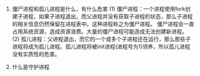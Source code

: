 1. 僵尸进程和孤儿进程是什么，有什么危害
  (1) 僵尸进程：一个进程使用fork创建子进程，如果子进程退出，而父进程并没有获取子进程的状态，那么子进程的相关信息仍然保留在进程表中。这种进程称之为僵尸进程。
  僵尸进程会一直占用系统资源，造成资源浪费。大量的僵尸进程可能造成无法创建新进程。
  (2) 孤儿进程：父进程退出，而它的一个或多个子进程还在运行，那么那些子进程将成为孤儿进程。孤儿进程将被init进程(进程号为1)领养，所以孤儿进程没有实质性的危害。

2. 什么是守护进程
  